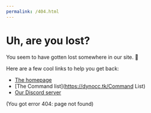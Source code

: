 ```yaml
---
permalink: /404.html
---
```

# Uh, are you lost?

You seem to have gotten lost somewhere in our site. 👀


Here are a few cool links to help you get back:

* [The homepage](https://dynocc.tk)
* [The Command list](https://dynocc.tk/Command List)
* [Our Discord server](https://discord.gg/6hRKRsB)

(You got error 404: page not found)
